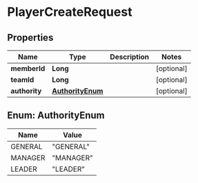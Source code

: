 

# PlayerCreateRequest


## Properties

| Name | Type | Description | Notes |
|------------ | ------------- | ------------- | -------------|
|**memberId** | **Long** |  |  [optional] |
|**teamId** | **Long** |  |  [optional] |
|**authority** | [**AuthorityEnum**](#AuthorityEnum) |  |  [optional] |



## Enum: AuthorityEnum

| Name | Value |
|---- | -----|
| GENERAL | &quot;GENERAL&quot; |
| MANAGER | &quot;MANAGER&quot; |
| LEADER | &quot;LEADER&quot; |



